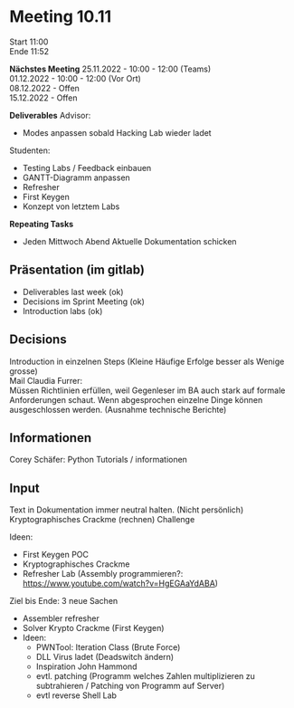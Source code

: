 # Meeting 10.11

Start 11:00\
Ende 11:52

**Nächstes Meeting**
25.11.2022 - 10:00 - 12:00 (Teams)\
01.12.2022 - 10:00 - 12:00 (Vor Ort)\
08.12.2022 - Offen\
15.12.2022 - Offen

**Deliverables**
Advisor:
- Modes anpassen sobald Hacking Lab wieder ladet

Studenten:
- Testing Labs / Feedback einbauen
- GANTT-Diagramm anpassen
- Refresher
- First Keygen
- Konzept von letztem Labs


**Repeating Tasks**
 - Jeden Mittwoch Abend Aktuelle Dokumentation schicken

## Präsentation (im gitlab)
- Deliverables last week (ok)
- Decisions im Sprint Meeting (ok)
- Introduction labs (ok)

## Decisions
Introduction in einzelnen Steps (Kleine Häufige Erfolge besser als Wenige grosse)\
Mail Claudia Furrer:\
Müssen Richtlinien erfüllen, weil Gegenleser im BA auch stark auf formale Anforderungen schaut. Wenn abgesprochen einzelne Dinge können ausgeschlossen werden. (Ausnahme technische Berichte)

## Informationen
Corey Schäfer: Python Tutorials / informationen

## Input
Text in Dokumentation immer neutral halten. (Nicht persönlich)
Kryptographisches Crackme (rechnen) Challenge

Ideen:
- First Keygen POC
- Kryptographisches Crackme
- Refresher Lab (Assembly programmieren?: https://www.youtube.com/watch?v=HgEGAaYdABA)


Ziel bis Ende: 3 neue Sachen
- Assembler refresher
- Solver Krypto Crackme (First Keygen)
- Ideen:
  - PWNTool: Iteration Class (Brute Force)
  - DLL Virus ladet (Deadswitch ändern)
  - Inspiration John Hammond
  - evtl. patching (Programm welches Zahlen multiplizieren zu subtrahieren / Patching von Programm auf Server)
  - evtl reverse Shell Lab